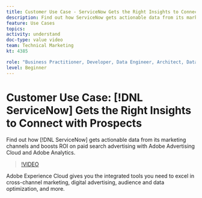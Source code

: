 ```yaml
---
title: Customer Use Case - ServiceNow Gets the Right Insights to Connect with Prospects
description: Find out how ServiceNow gets actionable data from its marketing channels and boosts ROI on paid search advertising with Adobe Advertising Cloud and Adobe Analytics.
feature: Use Cases
topics: 
activity: understand
doc-type: value video
team: Technical Marketing
kt: 4385

role: "Business Practitioner, Developer, Data Engineer, Architect, Data Architect, Administrator, Leader"
level: Beginner
---
```


# Customer Use Case: [!DNL ServiceNow] Gets the Right Insights to Connect with Prospects

Find out how [!DNL ServiceNow] gets actionable data from its marketing channels and boosts ROI on paid search advertising with Adobe Advertising Cloud and Adobe Analytics.

>[!VIDEO](https://video.tv.adobe.com/v/31504/?quality=12)

Adobe Experience Cloud gives you the integrated tools you need to excel in cross-channel marketing, digital advertising, audience and data optimization, and more.
